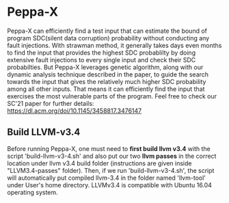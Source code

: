 # Peppa-X

Peppa-X can efficiently find a test input that can estimate the bound of program SDC(silent data corruption) probability without conducting any fault injections. With strawman method, it generally takes days even months to find the input that provides the highest SDC probablilty by doing extensive fault injections to every single input and check their SDC probabilties. But Peppa-X leverages genetic algorithm, along with our dynamic analysis technique described in the paper, to guide the search towards the input that gives the relatively much higher SDC probability among all other inputs. That means it can efficiently find the input that exercises the most vulnerable parts of the program. Feel free to check our SC'21 paper for further details: https://dl.acm.org/doi/10.1145/3458817.3476147

## Build LLVM-v3.4
Before running Peppa-X, one must need to **first build llvm v3.4** with the script 'build-llvm-v3-4.sh' and also put our two **llvm passes** in the correct location under llvm v3.4 build folder (instructions are given inside "LLVM3.4-passes" folder). Then, if we run 'build-llvm-v3-4.sh', the script will automatically put compiled llvm-3.4 in the folder named 'llvm-tool' under User's home directory. LLVMv3.4 is compatible with Ubuntu 16.04 operating system.
